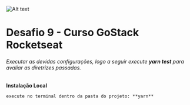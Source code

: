 ![Alt text](https://github.com/diegoMasin/maximumtech/blob/master/assets/img/logo-colorida.png)<br>

# Desafio 9 - Curso GoStack Rocketseat
###### Executar as devidas configurações, logo a seguir execute **_yarn test_** para avaliar as diretrizes passadas.

**Instalação Local**
```
execute no terminal dentro da pasta do projeto: **yarn**
```
